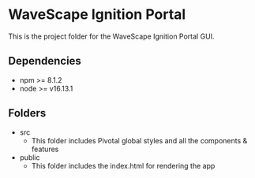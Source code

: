 # WaveScape Ignition Portal

This is the project folder for the WaveScape Ignition Portal GUI.

## Dependencies

- npm >= 8.1.2
- node >= v16.13.1

## Folders

- src
   - This folder includes Pivotal global styles and all the components & features
- public
   - This folder includes the index.html for rendering the app
